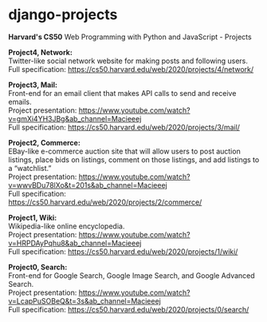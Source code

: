 # django-projects

**Harvard's CS50** Web Programming with Python and JavaScript - Projects


**Project4, Network:**  
Twitter-like social network website for making posts and following users.
Full specification: https://cs50.harvard.edu/web/2020/projects/4/network/

**Project3, Mail:**  
Front-end for an email client that makes API calls to send and receive emails.  
Project presentation: https://www.youtube.com/watch?v=gmXi4YH3JBg&ab_channel=Macieeej  
Full specification: https://cs50.harvard.edu/web/2020/projects/3/mail/

**Project2, Commerce:**  
EBay-like e-commerce auction site that will allow users to post auction listings, place bids on listings, comment on those listings, and add listings to a “watchlist.”  
Project presentation: https://www.youtube.com/watch?v=wwvBDu78lXo&t=201s&ab_channel=Macieeej  
Full specification: https://cs50.harvard.edu/web/2020/projects/2/commerce/

**Project1, Wiki:**  
Wikipedia-like online encyclopedia.  
Project presentation: https://www.youtube.com/watch?v=HRPDAyPqhu8&ab_channel=Macieeej  
Full specification: https://cs50.harvard.edu/web/2020/projects/1/wiki/

**Project0, Search:**  
Front-end for Google Search, Google Image Search, and Google Advanced Search.  
Project presentation: https://www.youtube.com/watch?v=LcapPuSOBeQ&t=3s&ab_channel=Macieeej  
Full specification: https://cs50.harvard.edu/web/2020/projects/0/search/
